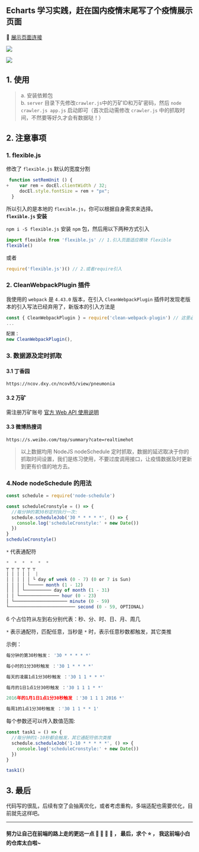 ## Echarts 学习实践，赶在国内疫情末尾写了个疫情展示页面
:link: [ 展示页面连接 ](http://www.dodolo.top/covid/)

![](https://tva1.sinaimg.cn/large/007S8ZIlly1geqw7nzb2yj30xc0hfju5.jpg)

![](https://tva1.sinaimg.cn/large/007S8ZIlly1geqw7npy4ij30xc0hcq60.jpg)

## 1. 使用

> a. 安装依赖包  
> b. `server` 目录下先修改`crawler.js`中的万矿ID和万矿密码，然后 `node crawler.js app.js` 启动即可（首次启动需修改 `crawler.js` 中的抓取时间，不然要等好久才会有数据哒！）

## 2. 注意事项

### 1. flexible.js

修改了 `flexible.js` 默认的宽度分割

```js
 function setRemUnit () {
+    var rem = docEl.clientWidth / 32;
     docEl.style.fontSize = rem + "px";
  }
```

所以引入的是本地的 `flexible.js`，你可以根据自身需求来选择。  
**`flexible.js` 安装**

`npm i -S flexible.js` 安装 `npm` 包，然后用以下两种方式引入

```js
import flexible from 'flexible.js' // 1.引入页面适应模块 flexible
flexible()
```

或者

```js
require('flexible.js')() // 2.或者require引入
```

### 2. CleanWebpackPlugin 插件

我使用的 `webpack` 是 `4.43.0` 版本，在引入 `CleanWebpackPlugin` 插件时发现老版本的引入写法已经弃用了，新版本的引入方法是

```js
const { CleanWebpackPlugin } = require('clean-webpack-plugin') // 这里必须这样引入，不然会报错，原写法改了
...

配置：
new CleanWebpackPlugin(),
```

### 3. 数据源及定时抓取

#### 3.1 丁香园

`https://ncov.dxy.cn/ncovh5/view/pneumonia`

#### 3.2 万矿

需注册万矿账号
[官方 Web API 使用说明](https://www.windquant.com/qntcloud/help/id-fdc2e335-7f50-4b63-b79c-07a2582cf15c)

#### 3.3 微博热搜词

`https://s.weibo.com/top/summary?cate=realtimehot`

> 以上数据均用 NodeJS nodeSchedule 定时抓取，数据的延迟取决于你的抓取时间设置，我们是练习使用，不要过度调用接口，让疫情数据及时更新到更有价值的地方去。

### 4.Node nodeSchedule 的用法

```js
const schedule = require('node-schedule')

const scheduleCronstyle = () => {
  //每分钟的第30秒定时执行一次:
  schedule.scheduleJob('30 * * * * *', () => {
    console.log('scheduleCronstyle:' + new Date())
  })
}
scheduleCronstyle()
```

`*` 代表通配符

```js
*  *  *  *  *  *
┬ ┬ ┬ ┬ ┬ ┬
│ │ │ │ │  |
│ │ │ │ │ └ day of week (0 - 7) (0 or 7 is Sun)
│ │ │ │ └───── month (1 - 12)
│ │ │ └────────── day of month (1 - 31)
│ │ └─────────────── hour (0 - 23)
│ └──────────────────── minute (0 - 59)
└───────────────────────── second (0 - 59, OPTIONAL)
```

6 个占位符从左到右分别代表：秒、分、时、日、月、周几

`*` 表示通配符，匹配任意，当秒是 `*` 时，表示任意秒数都触发，其它类推

示例：

```js
每分钟的第30秒触发： '30 * * * * *'

每小时的1分30秒触发 ：'30 1 * * * *'

每天的凌晨1点1分30秒触发 ：'30 1 1 * * *'

每月的1日1点1分30秒触发 ：'30 1 1 1 * *'

2016年的1月1日1点1分30秒触发 ：'30 1 1 1 2016 *'

每周1的1点1分30秒触发 ：'30 1 1 * * 1'
```

每个参数还可以传入数值范围:

```js
const task1 = () => {
  //每分钟的1-10秒都会触发，其它通配符依次类推
  schedule.scheduleJob('1-10 * * * * *', () => {
    console.log('scheduleCronstyle:' + new Date())
  })
}

task1()
```

## 3. 最后

代码写的很乱，后续有空了会抽离优化，或者考虑重构，多端适配也需要优化，目前就先这样吧。

<hr>

#### 努力让自己在前端的路上走的更远一点 :tada: :tada: :tada: :100: ， 最后，求个 :star: ， 我这前端小白的仓库太白啦~
